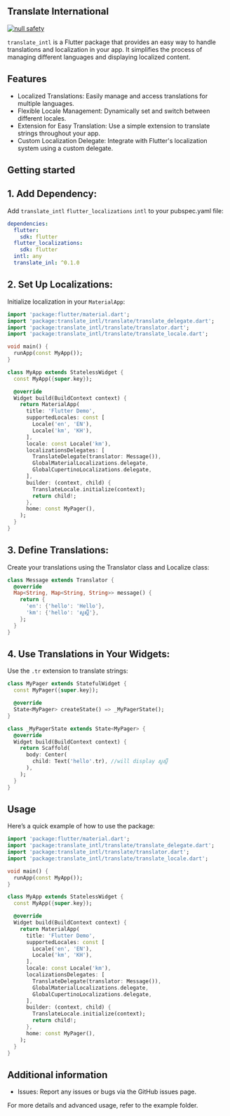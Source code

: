 <!--
This README describes the package. If you publish this package to pub.dev,
this README's contents appear on the landing page for your package.

For information about how to write a good package README, see the guide for
[writing package pages](https://dart.dev/guides/libraries/writing-package-pages).

For general information about developing packages, see the Dart guide for
[creating packages](https://dart.dev/guides/libraries/create-library-packages)
and the Flutter guide for
[developing packages and plugins](https://flutter.dev/developing-packages).
-->

## Translate International

[![null safety](https://img.shields.io/badge/null-safety-brightgreen)](https://dart.dev/null-safety)

`translate_intl` is a Flutter package that provides an easy way to handle translations and
localization in your app. It simplifies the process of managing different languages and displaying
localized content.

## Features

- Localized Translations: Easily manage and access translations for multiple languages.
- Flexible Locale Management: Dynamically set and switch between different locales.
- Extension for Easy Translation: Use a simple extension to translate strings throughout your app.
- Custom Localization Delegate: Integrate with Flutter's localization system using a custom
  delegate.

## Getting started

## 1. Add Dependency:

Add `translate_intl` `flutter_localizations` `intl` to your pubspec.yaml file:

```yaml
dependencies:
  flutter:
    sdk: flutter
  flutter_localizations:
    sdk: flutter
  intl: any
  translate_inl: ^0.1.0 
```

## 2. Set Up Localizations:

Initialize localization in your `MaterialApp`:

```dart
import 'package:flutter/material.dart';
import 'package:translate_intl/translate/translate_delegate.dart';
import 'package:translate_intl/translate/translator.dart';
import 'package:translate_intl/translate/translate_locale.dart';

void main() {
  runApp(const MyApp());
}

class MyApp extends StatelessWidget {
  const MyApp({super.key});

  @override
  Widget build(BuildContext context) {
    return MaterialApp(
      title: 'Flutter Demo',
      supportedLocales: const [
        Locale('en', 'EN'),
        Locale('km', 'KH'),
      ],
      locale: const Locale('km'),
      localizationsDelegates: [
        TranslateDelegate(translator: Message()),
        GlobalMaterialLocalizations.delegate,
        GlobalCupertinoLocalizations.delegate,
      ],
      builder: (context, child) {
        TranslateLocale.initialize(context);
        return child!;
      },
      home: const MyPager(),
    );
  }
}
```

## 3. Define Translations:

Create your translations using the Translator class and Localize class:

```dart
class Message extends Translator {
  @override
  Map<String, Map<String, String>> message() {
    return {
      'en': {'hello': 'Hello'},
      'km': {'hello': 'សួស្តី'},
    };
  }
}
```

## 4. Use Translations in Your Widgets:

Use the `.tr` extension to translate strings:

```dart
class MyPager extends StatefulWidget {
  const MyPager({super.key});

  @override
  State<MyPager> createState() => _MyPagerState();
}

class _MyPagerState extends State<MyPager> {
  @override
  Widget build(BuildContext context) {
    return Scaffold(
      body: Center(
        child: Text('hello'.tr), //will display សួស្តី
      ),
    );
  }
}

```

## Usage

Here’s a quick example of how to use the package:

```dart
import 'package:flutter/material.dart';
import 'package:translate_intl/translate/translate_delegate.dart';
import 'package:translate_intl/translate/translator.dart';
import 'package:translate_intl/translate/translate_locale.dart';

void main() {
  runApp(const MyApp());
}

class MyApp extends StatelessWidget {
  const MyApp({super.key});

  @override
  Widget build(BuildContext context) {
    return MaterialApp(
      title: 'Flutter Demo',
      supportedLocales: const [
        Locale('en', 'EN'),
        Locale('km', 'KH'),
      ],
      locale: const Locale('km'),
      localizationsDelegates: [
        TranslateDelegate(translator: Message()),
        GlobalMaterialLocalizations.delegate,
        GlobalCupertinoLocalizations.delegate,
      ],
      builder: (context, child) {
        TranslateLocale.initialize(context);
        return child!;
      },
      home: const MyPager(),
    );
  }
}

```

## Additional information

- Issues: Report any issues or bugs via the GitHub issues page.

For more details and advanced usage, refer to the example folder.